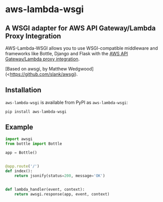 aws-lambda-wsgi
===============

A WSGI adapter for AWS API Gateway/Lambda Proxy Integration
-----------------------------------------------------------

AWS-Lambda-WSGI allows you to use WSGI-compatible middleware and frameworks like Bottle, Django and Flask with the [AWS API Gateway/Lambda proxy integration](https://docs.aws.amazon.com/apigateway/latest/developerguide/api-gateway-set-up-simple-proxy.html).

[Based on awsgi, by Matthew Wedgwood](<https://github.com/slank/awsgi).

Installation
------------

`aws-lambda-wsgi` is available from PyPI as `aws-lambda-wsgi`:

```
pip install aws-lambda-wsgi
```

Example
-------

```python
import awsgi
from bottle import Bottle

app = Bottle()


@app.route('/')
def index():
    return jsonify(status=200, message='OK')


def lambda_handler(event, context):
    return awsgi.response(app, event, context)
```
